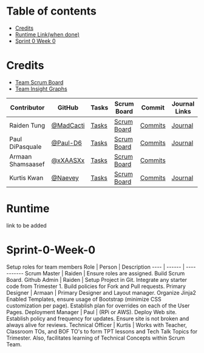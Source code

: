 Table of contents
=================

<!--ts-->
* [Credits](#credits)
* [Runtime Link(when done)](#runtime)
* [Sprint 0 Week 0](#Sprint-0-Week-0)

<!--te-->

Credits
=======

- [Team Scrum Board](https://github.com/MadCacti/PARK-tech/projects/1)
- [Team Insight Graphs](https://github.com/MadCacti/PARK-tech/graphs/contributors)


Contributor | GitHub | Tasks | Scrum Board | Commit | Journal Links
----------- | ----------- | ------------- | ------------- | ------------- | -------------
Raiden Tung | [@MadCacti](https://github.com/MadCacti) | [Tasks](https://github.com/MadCacti/PARK-tech/issues) | [Scrum Board](https://github.com/MadCacti/PARK-tech/projects/1)  | [Commits](https://github.com/MadCacti/PARK-tech/commits/main?author=MadCacti) | [Journal](https://docs.google.com/document/d/10IgexoJxVsm1w9mi2x22ORh4LrgRvdUqF__PXGfAcns/edit?usp=sharing)
Paul DiPasquale | [@Paul-D6](https://github.com/Paul-D6) | [Tasks](https://github.com/MadCacti/PARK-tech/issues) | [Scrum Board](https://github.com/MadCacti/PARK-tech/projects/1) | [Commits](https://github.com/MadCacti/PARK-tech/commits/main?author=Paul-D6) | [Journal](https://docs.google.com/document/d/1oFeL4nMMEJ1XYFTJkGe01dahlJuVwP_HnVrcs5Kghuw/edit?usp=sharing)
Armaan Shamsaasef | [@xXAASXx](https://github.com/cwang999) | [Tasks](https://github.com/MadCacti/PARK-tech/issues) | [Scrum Board](https://github.com/MadCacti/PARK-tech/projects/1) | [Commits](https://github.com/MadCacti/PARK-tech/commits/main?author=cwang999) |
Kurtis Kwan | [@Naevey](https://github.com/Naevey) | [Tasks](https://github.com/MadCacti/PARK-tech/issues) | [Scrum Board](https://github.com/MadCacti/PARK-tech/projects/1) | [Commits](https://github.com/MadCacti/PARK-tech/commits/main?author=Naevey) | [Journal](https://docs.google.com/document/d/10IgexoJxVsm1w9mi2x22ORh4LrgRvdUqF__PXGfAcns/edit?usp=sharing)




Runtime
=================
link to be added

Sprint-0-Week-0
===============
Setup roles for team members
Role | Person | Description
---- | ------ | -----------
Scrum Master | Raiden |  Ensure roles are assigned.  Build Scrum Board. 
Github Admin | Raiden | Setup Project in Git.  Integrate any starter code from Trimester 1.  Build policies for Fork and Pull requests.
Primary Designer | Armaan | Primary Designer and Layout manager.  Organize Jinja2 Enabled Templates, ensure usage of Bootstrap (minimize CSS customization per page).  Establish plan for overrides on each of the User Pages.
Deployment Manager | Paul | (RPi or AWS).  Deploy Web site.  Establish policy and frequency for updates.  Ensure site is not broken and always alive for reviews.
Technical Officer | Kurtis | Works with Teacher, Classroom TOs, and BOF TO's to form TPT lessons and Tech Talk Topics for Trimester.  Also, facilitates learning of Technical Concepts within Scrum Team.
